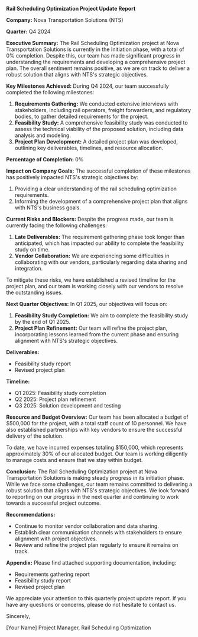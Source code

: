**Rail Scheduling Optimization Project Update Report**

**Company:** Nova Transportation Solutions (NTS)

**Quarter:** Q4 2024

**Executive Summary:**
The Rail Scheduling Optimization project at Nova Transportation Solutions is currently in the Initiation phase, with a total of 0% completion. Despite this, our team has made significant progress in understanding the requirements and developing a comprehensive project plan. The overall sentiment remains positive, as we are on track to deliver a robust solution that aligns with NTS's strategic objectives.

**Key Milestones Achieved:**
During Q4 2024, our team successfully completed the following milestones:

1. **Requirements Gathering:** We conducted extensive interviews with stakeholders, including rail operators, freight forwarders, and regulatory bodies, to gather detailed requirements for the project.
2. **Feasibility Study:** A comprehensive feasibility study was conducted to assess the technical viability of the proposed solution, including data analysis and modeling.
3. **Project Plan Development:** A detailed project plan was developed, outlining key deliverables, timelines, and resource allocation.

**Percentage of Completion:** 0%

**Impact on Company Goals:**
The successful completion of these milestones has positively impacted NTS's strategic objectives by:

1. Providing a clear understanding of the rail scheduling optimization requirements.
2. Informing the development of a comprehensive project plan that aligns with NTS's business goals.

**Current Risks and Blockers:**
Despite the progress made, our team is currently facing the following challenges:

1. **Late Deliverables:** The requirement gathering phase took longer than anticipated, which has impacted our ability to complete the feasibility study on time.
2. **Vendor Collaboration:** We are experiencing some difficulties in collaborating with our vendors, particularly regarding data sharing and integration.

To mitigate these risks, we have established a revised timeline for the project plan, and our team is working closely with our vendors to resolve the outstanding issues.

**Next Quarter Objectives:**
In Q1 2025, our objectives will focus on:

1. **Feasibility Study Completion:** We aim to complete the feasibility study by the end of Q1 2025.
2. **Project Plan Refinement:** Our team will refine the project plan, incorporating lessons learned from the current phase and ensuring alignment with NTS's strategic objectives.

**Deliverables:**

* Feasibility study report
* Revised project plan

**Timeline:**

* Q1 2025: Feasibility study completion
* Q2 2025: Project plan refinement
* Q3 2025: Solution development and testing

**Resource and Budget Overview:**
Our team has been allocated a budget of $500,000 for the project, with a total staff count of 10 personnel. We have also established partnerships with key vendors to ensure the successful delivery of the solution.

To date, we have incurred expenses totaling $150,000, which represents approximately 30% of our allocated budget. Our team is working diligently to manage costs and ensure that we stay within budget.

**Conclusion:**
The Rail Scheduling Optimization project at Nova Transportation Solutions is making steady progress in its initiation phase. While we face some challenges, our team remains committed to delivering a robust solution that aligns with NTS's strategic objectives. We look forward to reporting on our progress in the next quarter and continuing to work towards a successful project outcome.

**Recommendations:**

* Continue to monitor vendor collaboration and data sharing.
* Establish clear communication channels with stakeholders to ensure alignment with project objectives.
* Review and refine the project plan regularly to ensure it remains on track.

**Appendix:**
Please find attached supporting documentation, including:

* Requirements gathering report
* Feasibility study report
* Revised project plan

We appreciate your attention to this quarterly project update report. If you have any questions or concerns, please do not hesitate to contact us.

Sincerely,

[Your Name]
Project Manager, Rail Scheduling Optimization